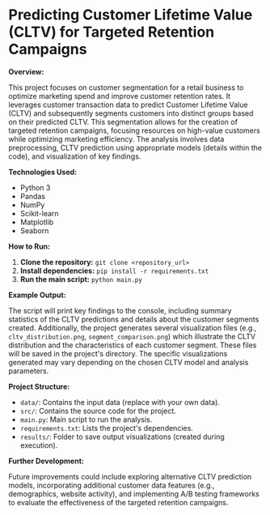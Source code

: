 # Predicting Customer Lifetime Value (CLTV) for Targeted Retention Campaigns

**Overview:**

This project focuses on customer segmentation for a retail business to optimize marketing spend and improve customer retention rates.  It leverages customer transaction data to predict Customer Lifetime Value (CLTV) and subsequently segments customers into distinct groups based on their predicted CLTV. This segmentation allows for the creation of targeted retention campaigns, focusing resources on high-value customers while optimizing marketing efficiency. The analysis involves data preprocessing, CLTV prediction using appropriate models (details within the code), and visualization of key findings.

**Technologies Used:**

* Python 3
* Pandas
* NumPy
* Scikit-learn
* Matplotlib
* Seaborn


**How to Run:**

1. **Clone the repository:**  `git clone <repository_url>`
2. **Install dependencies:** `pip install -r requirements.txt`
3. **Run the main script:** `python main.py`

**Example Output:**

The script will print key findings to the console, including summary statistics of the CLTV predictions and details about the customer segments created.  Additionally, the project generates several visualization files (e.g., `cltv_distribution.png`, `segment_comparison.png`) which illustrate the CLTV distribution and the characteristics of each customer segment. These files will be saved in the project's directory.  The specific visualizations generated may vary depending on the chosen CLTV model and analysis parameters.


**Project Structure:**

* `data/`: Contains the input data (replace with your own data).
* `src/`: Contains the source code for the project.
* `main.py`: Main script to run the analysis.
* `requirements.txt`: Lists the project's dependencies.
* `results/`:  Folder to save output visualizations (created during execution).


**Further Development:**

Future improvements could include exploring alternative CLTV prediction models, incorporating additional customer data features (e.g., demographics, website activity), and implementing A/B testing frameworks to evaluate the effectiveness of the targeted retention campaigns.